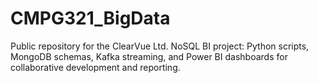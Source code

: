 # CMPG321_BigData
Public repository for the ClearVue Ltd. NoSQL BI project: Python scripts, MongoDB schemas, Kafka streaming, and Power BI dashboards for collaborative development and reporting.
